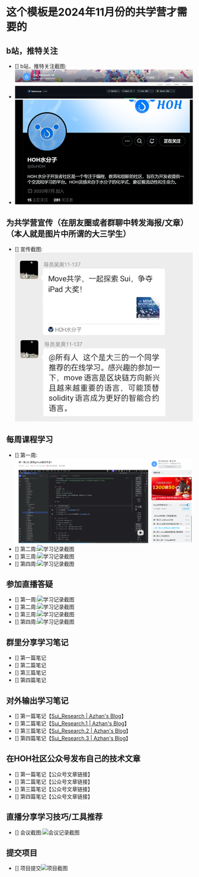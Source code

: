 # 这个模板是2024年11月份的共学营才需要的

## b站，推特关注

- [] b站，推特关注截图: ![关注截图](./images/1.png)
- ![](./images/2.png)
- ![](./images/3.png)

## 为共学营宣传（在朋友圈或者群聊中转发海报/文章）（本人就是图片中所谓的大三学生）

- [] 宣传截图:![宣传截图](./images/5.png)

## 每周课程学习

- [] 第一周:![学习记录截图](./images/4.png)
- [] 第二周:![学习记录截图](./images/你的图片地址)
- [] 第三周:![学习记录截图](./images/你的图片地址)
- [] 第四周:![学习记录截图](./images/你的图片地址)

## 参加直播答疑

- [] 第一周:![学习记录截图](./images/你的图片地址)
- [] 第二周:![学习记录截图](./images/你的图片地址)
- [] 第三周:![学习记录截图](./images/你的图片地址)
- [] 第四周:![学习记录截图](./images/你的图片地址)

## 群里分享学习笔记

- [] 第一篇笔记
- [] 第二篇笔记
- [] 第三篇笔记
- [] 第四篇笔记

## 对外输出学习笔记

- [] 第一篇笔记【[Sui_Research | Azhan's Blog](http://azhan-y.xyz/article/f4e3fcc2.html)】
- [] 第二篇笔记【[Sui_Research.1 | Azhan's Blog](http://azhan-y.xyz/article/56c7e4f1.html)】
- [] 第三篇笔记【[Sui_Research.2 | Azhan's Blog](http://azhan-y.xyz/article/cfceb54b.html)】
- [] 第四篇笔记【[Sui_Research.3 | Azhan's Blog](http://azhan-y.xyz/article/b8c985dd.html)】

## 在HOH社区公众号发布自己的技术文章

- [] 第一篇笔记【公众号文章链接】
- [] 第二篇笔记【公众号文章链接】
- [] 第三篇笔记【公众号文章链接】
- [] 第四篇笔记【公众号文章链接】

## 直播分享学习技巧/工具推荐

- [] 会议截图:![会议记录截图](./images/你的图片地址)

## 提交项目

- [] 项目提交![项目截图](./images/你的图片地址)

